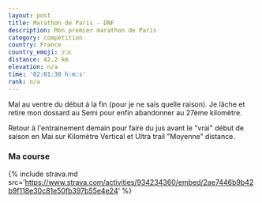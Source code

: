 ```yaml
---
layout: post
title: Marathon de Paris - DNF
description: Mon premier marathon de Paris
category: compétition
country: France
country_emoji: 🇫🇷
distance: 42.2 km
elevation: n/a
time: '02:01:30 h:m:s'
rank: n/a
---
```


Mal au ventre du début à la fin (pour je ne sais quelle raison). Je lâche et
retire mon dossard au Semi pour enfin abandonner au 27ème kilomètre.

Retour à l'entrainement demain pour faire du jus avant le "vrai" début de
saison en Mai sur Kilomètre Vertical et Ultra trail "Moyenne" distance.

### Ma course

{% include strava.md src='https://www.strava.com/activities/934234360/embed/2ae7446b9b42b9f118e30c81e50fb397b55e4e24' %}
